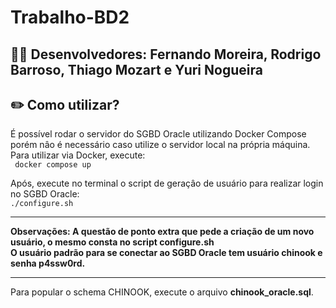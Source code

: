 # Trabalho-BD2
## :man_technologist: Desenvolvedores: Fernando Moreira, Rodrigo Barroso, Thiago Mozart e Yuri Nogueira

## :pencil2: Como utilizar?
É possível rodar o servidor do SGBD Oracle utilizando Docker Compose porém nâo é necessário caso utilize o servidor local na própria máquina.
Para utilizar via Docker, execute:  
``` docker compose up```  

Após, execute no terminal o script de geraçâo de usuário para realizar login no SGBD Oracle:  
```./configure.sh```  
***
**Observações: A questão de ponto extra que pede a criação de um novo usuário, o mesmo consta no script configure.sh**     
**O usuário padrão para se conectar ao SGBD Oracle tem usuário chinook e senha p4ssw0rd.**
***  
  
Para popular o schema CHINOOK, execute o arquivo **chinook_oracle.sql**.
